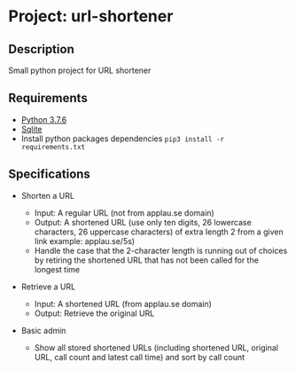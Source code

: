 # Project: url-shortener

## Description

Small python project for URL shortener

## Requirements

- [Python 3.7.6](https://www.python.org/downloads/release/python-376/)
- [Sqlite](https://www.sqlite.org/index.html)
- Install python packages dependencies `pip3 install -r requirements.txt`

## Specifications

- Shorten a URL

  - Input: A regular URL (not from applau.se domain)
  - Output: A shortened URL (use only ten digits, 26 lowercase characters, 26 uppercase characters) of extra length 2 from a given link example: applau.se/5s)
  - Handle the case that the 2-character length is running out of choices by retiring the shortened URL that has not been called for the longest time

- Retrieve a URL

  - Input: A shortened URL (from applau.se domain)
  - Output: Retrieve the original URL

- Basic admin
  - Show all stored shortened URLs (including shortened URL, original URL, call count and latest call time) and sort by call count
